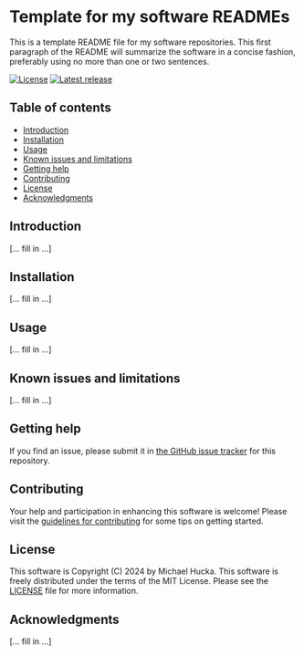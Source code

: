 # Template for my software READMEs

This is a template README file for my software repositories.  This first paragraph of the README will summarize the software in a concise fashion, preferably using no more than one or two sentences.

[![License](https://img.shields.io/badge/License-MIT-lightgrey.svg?style=flat-square)](https://github.com/mhucka/template/blob/master/LICENSE)
[![Latest release](https://img.shields.io/github/v/release/mhucka/template.svg?style=flat-square&color=b44e88&label=Latest%20release)](https://github.com/mhucka/template/releases)


## Table of contents

* [Introduction](#introduction)
* [Installation](#installation)
* [Usage](#usage)
* [Known issues and limitations](#known-issues-and-limitations)
* [Getting help](#getting-help)
* [Contributing](#contributing)
* [License](#license)
* [Acknowledgments](#acknowledgments)


## Introduction

[... fill in ...]


## Installation

[... fill in ...]


## Usage

[... fill in ...]


## Known issues and limitations

[... fill in ...]


## Getting help

If you find an issue, please submit it in [the GitHub issue tracker](https://github.com/mhucka/template/issues) for this repository.


## Contributing

Your help and participation in enhancing this software is welcome!  Please visit the [guidelines for contributing](https://github.com/mhucka/template/blob/main/CONTRIBUTING.md) for some tips on getting started.


## License

This software is Copyright (C) 2024 by Michael Hucka.  This software is freely distributed under the terms of the MIT License.  Please see the [LICENSE](LICENSE) file for more information.


## Acknowledgments

[... fill in ...]
